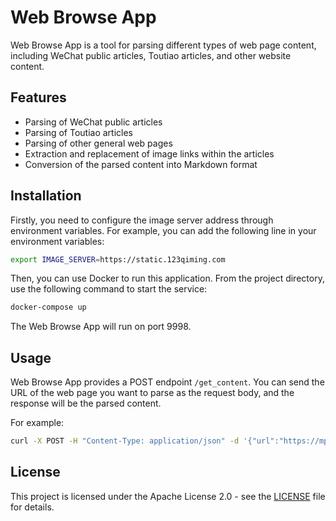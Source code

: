 # Web Browse App

Web Browse App is a tool for parsing different types of web page content, including WeChat public articles, Toutiao articles, and other website content.

## Features

- Parsing of WeChat public articles
- Parsing of Toutiao articles
- Parsing of other general web pages
- Extraction and replacement of image links within the articles
- Conversion of the parsed content into Markdown format

## Installation

Firstly, you need to configure the image server address through environment variables. For example, you can add the following line in your environment variables:

```bash
export IMAGE_SERVER=https://static.123qiming.com
```

Then, you can use Docker to run this application. From the project directory, use the following command to start the service:

```bash
docker-compose up
```

The Web Browse App will run on port 9998.

## Usage

Web Browse App provides a POST endpoint `/get_content`. You can send the URL of the web page you want to parse as the request body, and the response will be the parsed content.

For example:

```bash
curl -X POST -H "Content-Type: application/json" -d '{"url":"https://mp.weixin.qq.com/s/CkUXi7tUsQgilzSQvJl8xA"}' http://localhost:9998/get_content
```

## License

This project is licensed under the Apache License 2.0 - see the [LICENSE](LICENSE) file for details.

